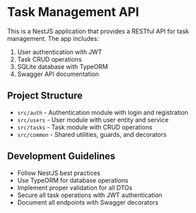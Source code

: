 <!-- Use this file to provide workspace-specific custom instructions to Copilot. For more details, visit https://code.visualstudio.com/docs/copilot/copilot-customization#_use-a-githubcopilotinstructionsmd-file -->

# Task Management API

This is a NestJS application that provides a RESTful API for task management. The app includes:

1. User authentication with JWT
2. Task CRUD operations
3. SQLite database with TypeORM
4. Swagger API documentation

## Project Structure

- `src/auth` - Authentication module with login and registration
- `src/users` - User module with user entity and service
- `src/tasks` - Task module with CRUD operations
- `src/common` - Shared utilities, guards, and decorators

## Development Guidelines

- Follow NestJS best practices
- Use TypeORM for database operations
- Implement proper validation for all DTOs
- Secure all task operations with JWT authentication
- Document all endpoints with Swagger decorators
